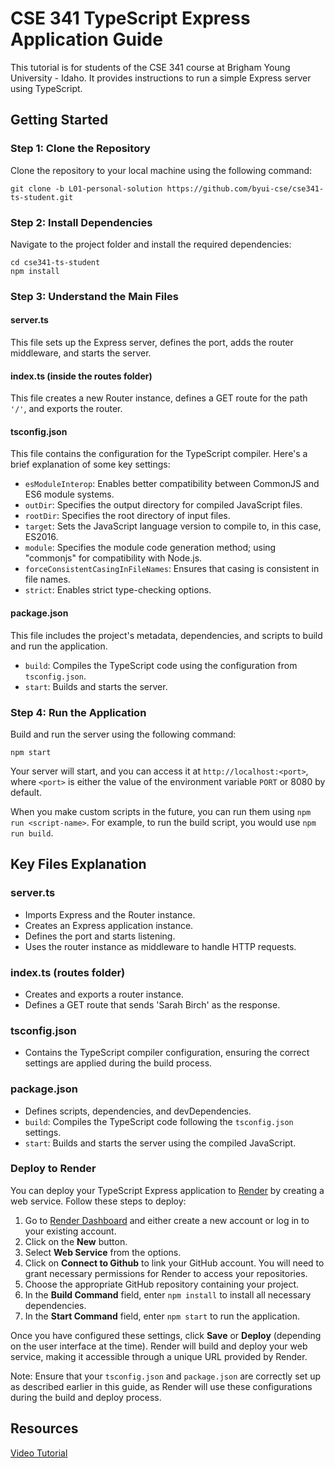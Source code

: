 # CSE 341 TypeScript Express Application Guide

This tutorial is for students of the CSE 341 course at Brigham Young University - Idaho. It provides instructions to run a simple Express server using TypeScript.

## Getting Started

### Step 1: Clone the Repository

Clone the repository to your local machine using the following command:

```
git clone -b L01-personal-solution https://github.com/byui-cse/cse341-ts-student.git
```

### Step 2: Install Dependencies

Navigate to the project folder and install the required dependencies:

```
cd cse341-ts-student
npm install
```

### Step 3: Understand the Main Files

#### server.ts

This file sets up the Express server, defines the port, adds the router middleware, and starts the server.

#### index.ts (inside the routes folder)

This file creates a new Router instance, defines a GET route for the path `'/'`, and exports the router.

#### tsconfig.json

This file contains the configuration for the TypeScript compiler. Here's a brief explanation of some key settings:

- `esModuleInterop`: Enables better compatibility between CommonJS and ES6 module systems.
- `outDir`: Specifies the output directory for compiled JavaScript files.
- `rootDir`: Specifies the root directory of input files.
- `target`: Sets the JavaScript language version to compile to, in this case, ES2016.
- `module`: Specifies the module code generation method; using "commonjs" for compatibility with Node.js.
- `forceConsistentCasingInFileNames`: Ensures that casing is consistent in file names.
- `strict`: Enables strict type-checking options.

#### package.json

This file includes the project's metadata, dependencies, and scripts to build and run the application.

- `build`: Compiles the TypeScript code using the configuration from `tsconfig.json`.
- `start`: Builds and starts the server.

### Step 4: Run the Application

Build and run the server using the following command:

```
npm start
```

Your server will start, and you can access it at `http://localhost:<port>`, where `<port>` is either the value of the environment variable `PORT` or 8080 by default.

When you make custom scripts in the future, you can run them using `npm run <script-name>`. For example, to run the build script, you would use `npm run build`.

## Key Files Explanation

### server.ts

- Imports Express and the Router instance.
- Creates an Express application instance.
- Defines the port and starts listening.
- Uses the router instance as middleware to handle HTTP requests.

### index.ts (routes folder)

- Creates and exports a router instance.
- Defines a GET route that sends 'Sarah Birch' as the response.

### tsconfig.json

- Contains the TypeScript compiler configuration, ensuring the correct settings are applied during the build process.

### package.json

- Defines scripts, dependencies, and devDependencies.
- `build`: Compiles the TypeScript code following the `tsconfig.json` settings.
- `start`: Builds and starts the server using the compiled JavaScript.

### Deploy to Render

You can deploy your TypeScript Express application to [Render](https://dashboard.render.com/) by creating a web service. Follow these steps to deploy:

1. Go to [Render Dashboard](https://dashboard.render.com/) and either create a new account or log in to your existing account.
2. Click on the **New** button.
3. Select **Web Service** from the options.
4. Click on **Connect to Github** to link your GitHub account. You will need to grant necessary permissions for Render to access your repositories.
5. Choose the appropriate GitHub repository containing your project.
6. In the **Build Command** field, enter `npm install` to install all necessary dependencies.
7. In the **Start Command** field, enter `npm start` to run the application.

Once you have configured these settings, click **Save** or **Deploy** (depending on the user interface at the time). Render will build and deploy your web service, making it accessible through a unique URL provided by Render.

Note: Ensure that your `tsconfig.json` and `package.json` are correctly set up as described earlier in this guide, as Render will use these configurations during the build and deploy process.

## Resources
[Video Tutorial](https://www.youtube.com/watch?v=n7D8DNl7Svo)
